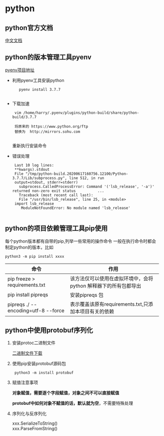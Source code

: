 # python


## python官方文档

   [中文文档](https://docs.python.org/zh-cn/3.7/using/index.html)

## python的版本管理工具pyenv

   [pyenv项目地址](https://github.com/pyenv/pyenv)
   
   
   * 利用pyenv工具安装python
   
       ```
          pyenv install 3.7.7
    
       ```
    
   * 下载加速
    
      ```
       vim /home/harry/.pyenv/plugins/python-build/share/python-build/3.7.7
       
       将原来的 https://www.python.org/ftp
       替换为  http://mirrors.sohu.com
       
      ```
      
      重新执行安装命令
      
      
   * 错误处理
    
      ```
       Last 10 log lines:
       **kwargs).stdout
       File "/tmp/python-build.20200617160756.12100/Python-3.7.7/Lib/subprocess.py", line 512, in run
       output=stdout, stderr=stderr)
         subprocess.CalledProcessError: Command '('lsb_release', '-a')' returned non-zero exit status          ...                                                                                            
         Traceback (most recent call last):
         File "/usr/bin/lsb_release", line 25, in <module>
       import lsb_release
          ModuleNotFoundError: No module named 'lsb_release'
   
      ```
   
   
   
   

## python的项目依赖管理工具pip使用

 每个python版本都有自带的pip,列举一些常用的操作命令
 一般在执行命令时都会制定python的版本，比如
 ```
 python3 -m pip install xxxx
 
 ```
 
 命令|作用
 ----|---
pip freeze > requirements.txt| 该方法仅可以使用在虚拟环境中，会将python 解释器下的所有包都导出
pip install pipreqs|安装pipreqs 包
pipreqs ./ --encoding=utf-8 --force | 表示覆盖该原有requirements.txt,只添加本项目有关的依赖

## python中使用protobuf序列化

 1. 安装protoc二进制文件 
 
    [ 二进制文件下载](https://github.com/protocolbuffers/protobuf/releases)
 
 2. 使用pip安装protobuf源码包
 
    ```
     python3 -m install protobuf
    ```
    
 3. 赋值注意事项
 
    **对象赋值，需要逐个字段赋值，对象之间不可以直接赋值**
 
    **protobuf中如何对象不赋值的话，默认就为空**，不需要特殊处理
    
    
 4. 序列化与反序列化  
 
    xxx.SerializeToString()   
    xxx.ParseFromString()

